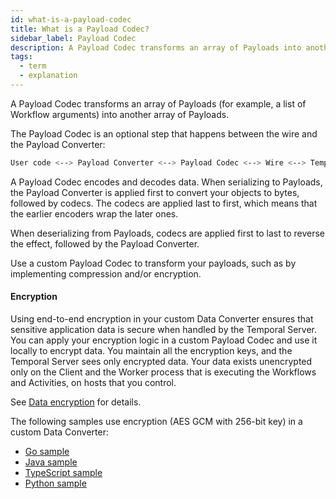 ```yaml
---
id: what-is-a-payload-codec
title: What is a Payload Codec?
sidebar_label: Payload Codec
description: A Payload Codec transforms an array of Payloads into another array of Payloads.
tags:
  - term
  - explanation
---
```


A Payload Codec transforms an array of Payloads (for example, a list of Workflow arguments) into another array of Payloads.

The Payload Codec is an optional step that happens between the wire and the Payload Converter:

```bash
User code <--> Payload Converter <--> Payload Codec <--> Wire <--> Temporal Server
```

A Payload Codec encodes and decodes data.
When serializing to Payloads, the Payload Converter is applied first to convert your objects to bytes, followed by codecs. The codecs are applied last to first, which means that the earlier encoders wrap the later ones.

When deserializing from Payloads, codecs are applied first to last to reverse the effect, followed by the Payload Converter.

Use a custom Payload Codec to transform your payloads, such as by implementing compression and/or encryption.

#### Encryption

Using end-to-end encryption in your custom Data Converter ensures that sensitive application data is secure when handled by the Temporal Server.
You can apply your encryption logic in a custom Payload Codec and use it locally to encrypt data.
You maintain all the encryption keys, and the Temporal Server sees only encrypted data.
Your data exists unencrypted only on the Client and the Worker process that is executing the Workflows and Activities, on hosts that you control.

See [Data encryption](/production-readiness/develop#data-encryption) for details.

The following samples use encryption (AES GCM with 256-bit key) in a custom Data Converter:

- [Go sample](https://github.com/temporalio/samples-go/tree/main/encryption)
- [Java sample](https://github.com/temporalio/samples-java/tree/main/src/main/java/io/temporal/samples/encryptedpayloads)
- [TypeScript sample](https://github.com/temporalio/samples-typescript/tree/main/encryption)
- [Python sample](https://github.com/temporalio/samples-python/tree/main/encryption)
